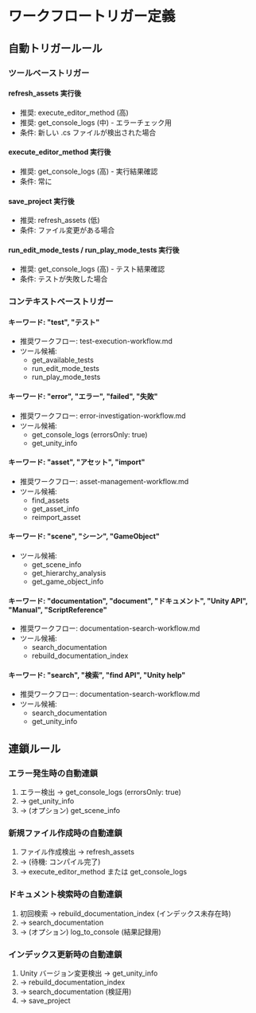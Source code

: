 # ワークフロートリガー定義

## 自動トリガールール

### ツールベーストリガー

#### refresh_assets 実行後
- 推奨: execute_editor_method (高)
- 推奨: get_console_logs (中) - エラーチェック用
- 条件: 新しい .cs ファイルが検出された場合

#### execute_editor_method 実行後
- 推奨: get_console_logs (高) - 実行結果確認
- 条件: 常に

#### save_project 実行後
- 推奨: refresh_assets (低)
- 条件: ファイル変更がある場合

#### run_edit_mode_tests / run_play_mode_tests 実行後
- 推奨: get_console_logs (高) - テスト結果確認
- 条件: テストが失敗した場合

### コンテキストベーストリガー

#### キーワード: "test", "テスト"
- 推奨ワークフロー: test-execution-workflow.md
- ツール候補:
  - get_available_tests
  - run_edit_mode_tests
  - run_play_mode_tests

#### キーワード: "error", "エラー", "failed", "失敗"
- 推奨ワークフロー: error-investigation-workflow.md
- ツール候補:
  - get_console_logs (errorsOnly: true)
  - get_unity_info

#### キーワード: "asset", "アセット", "import"
- 推奨ワークフロー: asset-management-workflow.md
- ツール候補:
  - find_assets
  - get_asset_info
  - reimport_asset

#### キーワード: "scene", "シーン", "GameObject"
- ツール候補:
  - get_scene_info
  - get_hierarchy_analysis
  - get_game_object_info

#### キーワード: "documentation", "document", "ドキュメント", "Unity API", "Manual", "ScriptReference"
- 推奨ワークフロー: documentation-search-workflow.md
- ツール候補:
  - search_documentation
  - rebuild_documentation_index

#### キーワード: "search", "検索", "find API", "Unity help"
- 推奨ワークフロー: documentation-search-workflow.md
- ツール候補:
  - search_documentation
  - get_unity_info

## 連鎖ルール

### エラー発生時の自動連鎖
1. エラー検出 → get_console_logs (errorsOnly: true)
2. → get_unity_info
3. → (オプション) get_scene_info

### 新規ファイル作成時の自動連鎖
1. ファイル作成検出 → refresh_assets
2. → (待機: コンパイル完了)
3. → execute_editor_method または get_console_logs

### ドキュメント検索時の自動連鎖
1. 初回検索 → rebuild_documentation_index (インデックス未存在時)
2. → search_documentation
3. → (オプション) log_to_console (結果記録用)

### インデックス更新時の自動連鎖
1. Unity バージョン変更検出 → get_unity_info
2. → rebuild_documentation_index
3. → search_documentation (検証用)
4. → save_project